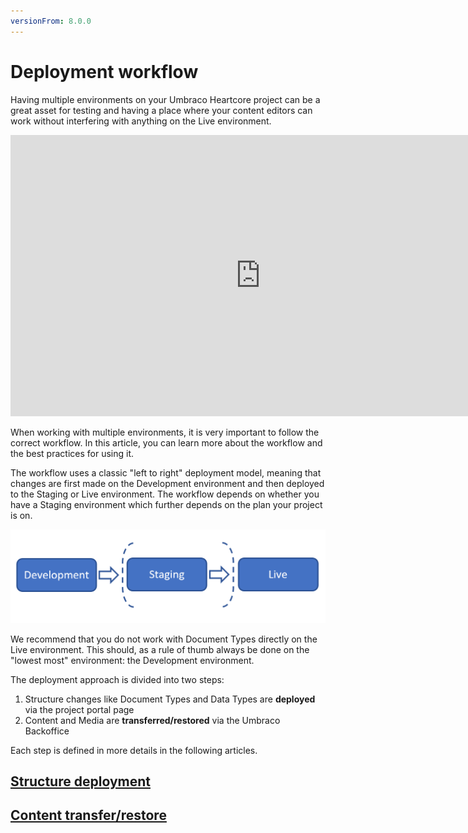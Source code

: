 ```yaml
---
versionFrom: 8.0.0
---
```


# Deployment workflow

Having multiple environments on your Umbraco Heartcore project can be a great asset for testing and having a place where your content editors can work without interfering with anything on the Live environment.

<iframe width="800" height="450" src="https://www.youtube.com/embed/popG59FrE9U?rel=0" frameborder="0" allow="autoplay; encrypted-media" allowfullscreen></iframe>

When working with multiple environments, it is very important to follow the correct workflow. In this article, you can learn more about the workflow and the best practices for using it.

The workflow uses a classic "left to right" deployment model, meaning that changes are first made on the Development environment and then deployed to the Staging or Live environment. The workflow depends on whether you have a Staging environment which further depends on the plan your project is on.

![Left-to-right deployment model](images/left-to-right.png)

We recommend that you do not work with Document Types directly on the Live environment. This should, as a rule of thumb always be done on the "lowest most" environment: the Development environment.

The deployment approach is divided into two steps: 

1. Structure changes like Document Types and Data Types are **deployed** via the project portal page
2. Content and Media are **transferred/restored** via the Umbraco Backoffice

Each step is defined in more details in the following articles.

## [Structure deployment](Structure-deployment)

## [Content transfer/restore](Content-transfer)
